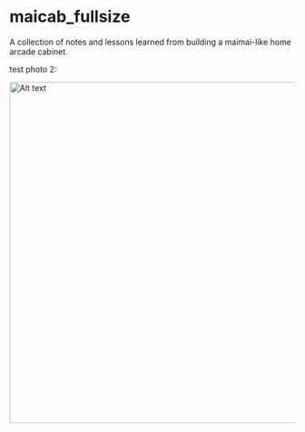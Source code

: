 # maicab_fullsize
A collection of notes and lessons learned from building a maimai-like home arcade cabinet. 

test photo 2:

<img src="/Photos/PCB%20finished.jpg" alt="Alt text" width="600">

